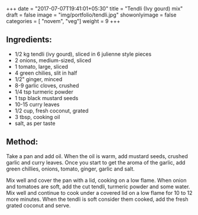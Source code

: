 +++
date = "2017-07-07T19:41:01+05:30"
title = "Tendli (Ivy gourd) mix"
draft = false
image = "img/portfolio/tendli.jpg"
showonlyimage = false
categories = [ "novem", "veg"] 
weight = 9
+++


<!--more-->

## Ingredients:

  - 1/2 kg tendli (ivy gourd), sliced in 6 julienne style pieces
  - 2 onions, medium-sized, sliced
  - 1 tomato, large, sliced
  - 4 green chilies, slit in half
  - 1/2" ginger, minced
  - 8-9 garlic cloves, crushed
  - 1/4 tsp turmeric powder
  - 1 tsp black mustard seeds
  - 10-15 curry leaves
  - 1/2 cup, fresh coconut, grated
  - 3 tbsp, cooking oil
  - salt, as per taste

## Method:

Take a pan and add oil. When the oil is warm, add mustard seeds, crushed
garlic and curry leaves. Once you start to get the aroma of the garlic,
add green chillies, onions, tomato, ginger, garlic and salt.

Mix well and cover the pan with a lid, cooking on a low flame. When
onion and tomatoes are soft, add the cut tendli, turmeric powder and
some water. Mix well and continue to cook under a covered lid on a low
flame for 10 to 12 more minutes. When the tendli is soft consider them cooked, add the fresh grated
coconut and serve.

